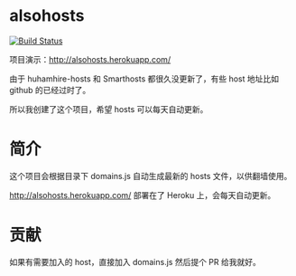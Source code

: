 alsohosts
=

[![Build Status](https://travis-ci.org/alsotang/alsohosts.svg?branch=master)](https://travis-ci.org/alsotang/alsohosts)

项目演示：http://alsohosts.herokuapp.com/

由于 huhamhire-hosts 和 Smarthosts 都很久没更新了，有些 host 地址比如 github 的已经过时了。

所以我创建了这个项目，希望 hosts 可以每天自动更新。

简介
==

这个项目会根据目录下 domains.js 自动生成最新的 hosts 文件，以供翻墙使用。

http://alsohosts.herokuapp.com/ 部署在了 Heroku 上，会每天自动更新。

贡献
==

如果有需要加入的 host，直接加入 domains.js 然后提个 PR 给我就好。
